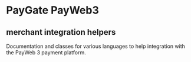 # PayGate PayWeb3
## merchant integration helpers

Documentation and classes for various languages to help integration with the PayWeb 3 payment platform.
